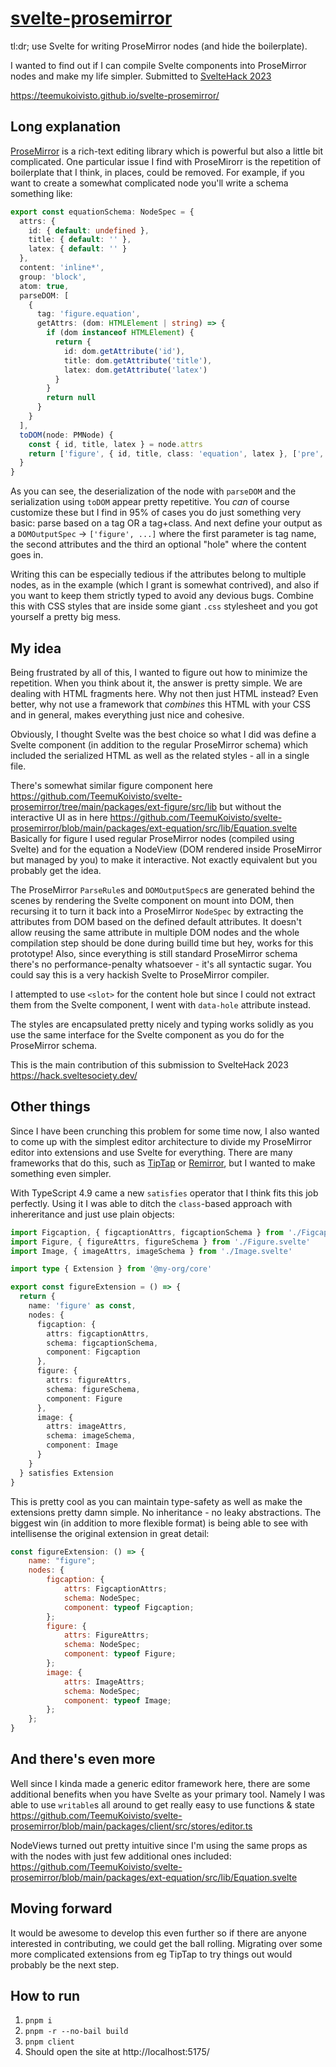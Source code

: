 # [svelte-prosemirror](https://github.com/teemukoivisto/svelte-prosemirror)

tl:dr; use Svelte for writing ProseMirror nodes (and hide the boilerplate).

I wanted to find out if I can compile Svelte components into ProseMirror nodes and make my life simpler. Submitted to [SvelteHack 2023](https://hack.sveltesociety.dev/)

https://teemukoivisto.github.io/svelte-prosemirror/

## Long explanation

[ProseMirror](prosemirror.net) is a rich-text editing library which is powerful but also a little bit complicated. One particular issue I find with ProseMirorr is the repetition of boilerplate that I think, in places, could be removed. For example, if you want to create a somewhat complicated node you'll write a schema something like:

```ts
export const equationSchema: NodeSpec = {
  attrs: {
    id: { default: undefined },
    title: { default: '' },
    latex: { default: '' }
  },
  content: 'inline*',
  group: 'block',
  atom: true,
  parseDOM: [
    {
      tag: 'figure.equation',
      getAttrs: (dom: HTMLElement | string) => {
        if (dom instanceof HTMLElement) {
          return {
            id: dom.getAttribute('id'),
            title: dom.getAttribute('title'),
            latex: dom.getAttribute('latex')
          }
        }
        return null
      }
    }
  ],
  toDOM(node: PMNode) {
    const { id, title, latex } = node.attrs
    return ['figure', { id, title, class: 'equation', latex }, ['pre', latex], ['figcaption', 0]]
  }
}
```

As you can see, the deserialization of the node with `parseDOM` and the serialization using `toDOM` appear pretty repetitive. You _can_ of course customize these but I find in 95% of cases you do just something very basic: parse based on a tag OR a tag+class. And next define your output as a `DOMOutputSpec` -> `['figure', ...]` where the first parameter is tag name, the second attributes and the third an optional "hole" where the content goes in.

Writing this can be especially tedious if the attributes belong to multiple nodes, as in the example (which I grant is somewhat contrived), and also if you want to keep them strictly typed to avoid any devious bugs. Combine this with CSS styles that are inside some giant `.css` stylesheet and you got yourself a pretty big mess.

## My idea

Being frustrated by all of this, I wanted to figure out how to minimize the repetition. When you think about it, the answer is pretty simple. We are dealing with HTML fragments here. Why not then just HTML instead? Even better, why not use a framework that _combines_ this HTML with your CSS and in general, makes everything just nice and cohesive.

Obviously, I thought Svelte was the best choice so what I did was define a Svelte component (in addition to the regular ProseMirror schema) which included the serialized HTML as well as the related styles - all in a single file.

There's somewhat similar figure component here https://github.com/TeemuKoivisto/svelte-prosemirror/tree/main/packages/ext-figure/src/lib but without the interactive UI as in here https://github.com/TeemuKoivisto/svelte-prosemirror/blob/main/packages/ext-equation/src/lib/Equation.svelte Basically for figure I used regular ProseMirror nodes (compiled using Svelte) and for the equation a NodeView (DOM rendered inside ProseMirror but managed by you) to make it interactive. Not exactly equivalent but you probably get the idea.

The ProseMirror `ParseRule`s and `DOMOutputSpec`s are generated behind the scenes by rendering the Svelte component on mount into DOM, then recursing it to turn it back into a ProseMirror `NodeSpec` by extracting the attributes from DOM based on the defined default attributes. It doesn't allow reusing the same attribute in multiple DOM nodes and the whole compilation step should be done during builld time but hey, works for this prototype! Also, since everything is still standard ProseMirror schema there's no performance-penalty whatsoever - it's all syntactic sugar. You could say this is a very hackish Svelte to ProseMirror compiler.

I attempted to use `<slot>` for the content hole but since I could not extract them from the Svelte component, I went with `data-hole` attribute instead.

The styles are encapsulated pretty nicely and typing works solidly as you use the same interface for the Svelte component as you do for the ProseMirror schema.

This is the main contribution of this submission to SvelteHack 2023 https://hack.sveltesociety.dev/

## Other things

Since I have been crunching this problem for some time now, I also wanted to come up with the simplest editor architecture to divide my ProseMirror editor into extensions and use Svelte for everything. There are many frameworks that do this, such as [TipTap](https://tiptap.dev/) or [Remirror](https://remirror.io/), but I wanted to make something even simpler.

With TypeScript 4.9 came a new `satisfies` operator that I think fits this job perfectly. Using it I was able to ditch the `class`-based approach with inhereritance and just use plain objects:

```ts
import Figcaption, { figcaptionAttrs, figcaptionSchema } from './Figcaption.svelte'
import Figure, { figureAttrs, figureSchema } from './Figure.svelte'
import Image, { imageAttrs, imageSchema } from './Image.svelte'

import type { Extension } from '@my-org/core'

export const figureExtension = () => {
  return {
    name: 'figure' as const,
    nodes: {
      figcaption: {
        attrs: figcaptionAttrs,
        schema: figcaptionSchema,
        component: Figcaption
      },
      figure: {
        attrs: figureAttrs,
        schema: figureSchema,
        component: Figure
      },
      image: {
        attrs: imageAttrs,
        schema: imageSchema,
        component: Image
      }
    }
  } satisfies Extension
}
```

This is pretty cool as you can maintain type-safety as well as make the extensions pretty damn simple. No inheritance - no leaky abstractions. The biggest win (in addition to more flexible format) is being able to see with intellisense the original extension in great detail:

```js
const figureExtension: () => {
    name: "figure";
    nodes: {
        figcaption: {
            attrs: FigcaptionAttrs;
            schema: NodeSpec;
            component: typeof Figcaption;
        };
        figure: {
            attrs: FigureAttrs;
            schema: NodeSpec;
            component: typeof Figure;
        };
        image: {
            attrs: ImageAttrs;
            schema: NodeSpec;
            component: typeof Image;
        };
    };
}
```

## And there's even more

Well since I kinda made a generic editor framework here, there are some additional benefits when you have Svelte as your primary tool. Namely I was able to use `writable`s all around to get really easy to use functions & state https://github.com/TeemuKoivisto/svelte-prosemirror/blob/main/packages/client/src/stores/editor.ts

NodeViews turned out pretty intuitive since I'm using the same props as with the nodes with just few additional ones included: https://github.com/TeemuKoivisto/svelte-prosemirror/blob/main/packages/ext-equation/src/lib/Equation.svelte

## Moving forward

It would be awesome to develop this even further so if there are anyone interested in contributing, we could get the ball rolling. Migrating over some more complicated extensions from eg TipTap to try things out would probably be the next step.

## How to run

1. `pnpm i`
2. `pnpm -r --no-bail build`
3. `pnpm client`
4. Should open the site at http://localhost:5175/
